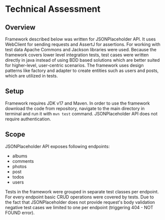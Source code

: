 # Technical Assessment
## Overview

Framework described below was written for JSONPlaceholder API. It uses WebClient for sending requests and AssertJ for assertions. For working with test data Apache Commons and Jackson libraries were used. Because the framework covers lower level integration tests, test cases were written directly in java instead of using BDD based solutions which are better suited for higher-level, user-centric scenarios. The framework uses design patterns like factory and adapter to create entities such as users and posts, which are utilized in tests.

## Setup

Framework requires JDK v17 and Maven. In order to use the framework download the code from repository, navigate to the main directory in terminal and run it with `mvn test` command. JSONPlaceholder API does not require authentication. 

## Scope

JSONPlaceholder API exposes following endpoints:
- albums
- comments
- photos
- post
- todos
- users

Tests in the framework were grouped in separate test classes per endpoint. For every endpoint basic CRUD operations were covered by tests. Due to the fact that JSONPlaceholder does not provide request's body validation negative test cases we limited to one per endpoint (triggering 404 - NOT FOUND error).
